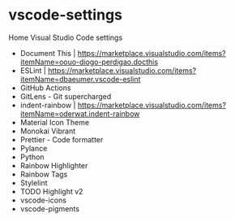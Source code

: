 # vscode-settings

Home Visual Studio Code settings
- Document This | https://marketplace.visualstudio.com/items?itemName=oouo-diogo-perdigao.docthis
- ESLint | https://marketplace.visualstudio.com/items?itemName=dbaeumer.vscode-eslint
- GitHub Actions
- GitLens - Git supercharged
- indent-rainbow | https://marketplace.visualstudio.com/items?itemName=oderwat.indent-rainbow
- Material Icon Theme
- Monokai Vibrant
- Prettier - Code formatter
- Pylance
- Python
- Rainbow Highlighter
- Rainbow Tags
- Stylelint
- TODO Highlight v2
- vscode-icons
- vscode-pigments
